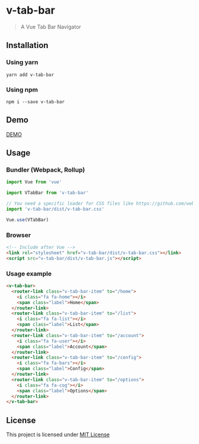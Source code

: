 v-tab-bar
=========

> A Vue Tab Bar Navigator

Installation
------------

### Using yarn

`yarn add v-tab-bar`

### Using npm

`npm i --save v-tab-bar`

Demo
----

[DEMO](http://paliari.github.io/v-tab-bar)

Usage
-----

### Bundler (Webpack, Rollup)

```js
import Vue from 'vue'

import VTabBar from 'v-tab-bar'

// You need a specific loader for CSS files like https://github.com/webpack/css-loader
import 'v-tab-bar/dist/v-tab-bar.css'

Vue.use(VTabBar)
```

### Browser

```html
<!-- Include after Vue -->
<link rel="stylesheet" href="v-tab-bar/dist/v-tab-bar.css"></link>
<script src="v-tab-bar/dist/v-tab-bar.js"></script>
```

### Usage example

```html
<v-tab-bar>
  <router-link class="v-tab-bar-item" to="/home">
    <i class="fa fa-home"></i>
    <span class="label">Home</span>
  </router-link>
  <router-link class="v-tab-bar-item" to="/list">
    <i class="fa fa-list"></i>
    <span class="label">List</span>
  </router-link>
  <router-link class="v-tab-bar-item" to="/account">
    <i class="fa fa-user"></i>
    <span class="label">Account</span>
  </router-link>
  <router-link class="v-tab-bar-item" to="/config">
    <i class="fa fa-bars"></i>
    <span class="label">Config</span>
  </router-link>
  <router-link class="v-tab-bar-item" to="/options">
    <i class="fa fa-cog"></i>
    <span class="label">Options</span>
  </router-link>
</v-tab-bar>
```

License
-------

This project is licensed under [MIT License](http://en.wikipedia.org/wiki/MIT_License)

